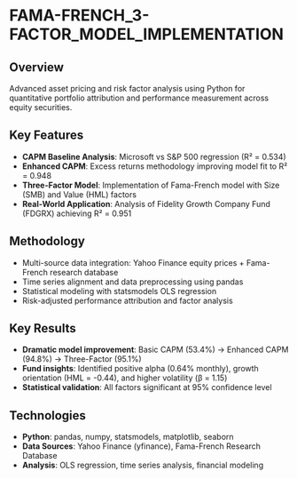 # FAMA-FRENCH_3-FACTOR_MODEL_IMPLEMENTATION

## Overview
Advanced asset pricing and risk factor analysis using Python for quantitative portfolio attribution and performance measurement across equity securities.

## Key Features
- **CAPM Baseline Analysis**: Microsoft vs S&P 500 regression (R² = 0.534)
- **Enhanced CAPM**: Excess returns methodology improving model fit to R² = 0.948
- **Three-Factor Model**: Implementation of Fama-French model with Size (SMB) and Value (HML) factors
- **Real-World Application**: Analysis of Fidelity Growth Company Fund (FDGRX) achieving R² = 0.951

## Methodology
- Multi-source data integration: Yahoo Finance equity prices + Fama-French research database
- Time series alignment and data preprocessing using pandas
- Statistical modeling with statsmodels OLS regression
- Risk-adjusted performance attribution and factor analysis

## Key Results
- **Dramatic model improvement**: Basic CAPM (53.4%) → Enhanced CAPM (94.8%) → Three-Factor (95.1%)
- **Fund insights**: Identified positive alpha (0.64% monthly), growth orientation (HML = -0.44), and higher volatility (β = 1.15)
- **Statistical validation**: All factors significant at 95% confidence level

## Technologies
- **Python**: pandas, numpy, statsmodels, matplotlib, seaborn
- **Data Sources**: Yahoo Finance (yfinance), Fama-French Research Database
- **Analysis**: OLS regression, time series analysis, financial modeling
